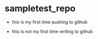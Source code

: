 # sampletest_repo
- this is my first time pushing to github 

- this is not my first time writing to github 

